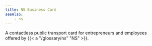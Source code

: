 ```yaml
---
title: NS Business Card
seeAlso:
    - ns
---
```


A contactless public transport card for entrepreneurs and employees offered by {{< a "/glossary/ns" "NS" >}}.

<!--more-->